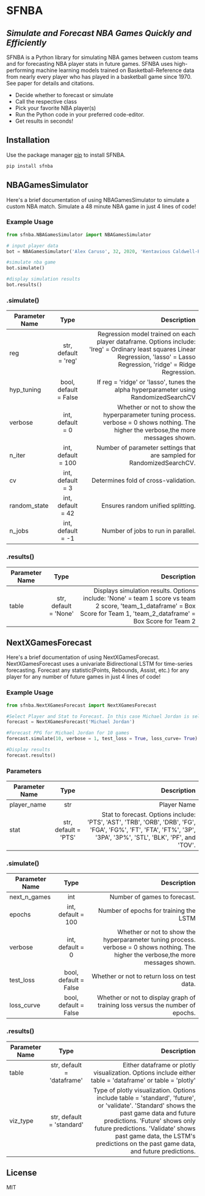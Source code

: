 # SFNBA
## _Simulate and Forecast NBA Games Quickly and Efficiently_

SFNBA is a Python library for simulating NBA games between custom teams and for forecasting NBA player stats in future games. SFNBA uses high-performing machine learning models trained on Basketball-Reference data from nearly every player who has played in a basketball game since 1970. See paper for details and citations. 

- Decide whether to forecast or simulate
- Call the respective class
- Pick your favorite NBA player(s)
- Run the Python code in your preferred code-editor. 
- Get results in seconds!


## Installation

Use the package manager [pip](https://pip.pypa.io/en/stable/) to install SFNBA.

```bash
pip install sfnba
```

## NBAGamesSimulator
Here's a brief documentation of using NBAGamesSimulator to simulate a custom NBA match. Simulate a 48 minute NBA game in just 4 lines of code!

### Example Usage
```python
from sfnba.NBAGamesSimulator import NBAGamesSimulator

# input player data
bot = NBAGamesSimulator('Alex Caruso', 32, 2020, 'Kentavious Caldwell-Pope', 36, 2020, 'Kawhi Leonard', 35, 2012, 'Kyle Kuzma', 35, 2018, 'Damian Jones', 35, 2020, 'Ben Simmons', 8, 2021,'PG', 'DeMar DeRozan', 10, 2015, 'SG', 'Danny Green', 13, 2021, 'SF', 'Karl Malone', 13, 2004, 'PF', 'Bob Lanier', 13, 1973, 'C', 'Muggsy Bogues', 8, 1989, 'PG', 'Michael Jordan', 2, 1997, 'SG', 'Stephen Curry', 32, 2017, 'James Harden', 36, 2020, 'LeBron James', 35, 2017, 'Larry Nance Jr.', 35, 2016, 'Zaid Abdul-Aziz', 35, 1971, 'Chris Paul', 8, 2020,'PG', 'Kobe Bryant', 10, 2015, 'SG', 'Joe Harris', 13, 2020, 'SF', 'Dwight Howard', 13, 2005, 'PF', 'Kevin Love', 13, 2018, 'C', 'Kyrie Irving', 8, 2021, 'PG', 'Michael Jordan', 2, 1998, 'SG')

#simulate nba game
bot.simulate()

#display simulation results
bot.results()
```

### .simulate()
| Parameter Name        | Type           | Description  |
| ------------- |:-------------:| -----:|
| reg  | str, default = 'reg' | Regression model trained on each player dataframe. Options include: 'lreg' = Ordinary least squares Linear Regression, 'lasso' = Lasso Regression, 'ridge' = Ridge Regression. |
| hyp_tuning | bool, default = False      |  If reg = 'ridge' or 'lasso', tunes the alpha hyperparameter using RandomizedSearchCV |
| verbose | int, default = 0      |   Whether or not to show the hyperparameter tuning process. verbose = 0 shows nothing. The higher the verbose,the more messages shown.|
| n_iter | int, default = 100      | Number of parameter settings that are sampled for RandomizedSearchCV.  |
| cv | int, default = 3      |    Determines fold of cross-validation. |
| random_state | int, default = 42      |    Ensures random unified splitting. |
| n_jobs | int, default = -1      |    Number of jobs to run in parallel. |

### .results()
| Parameter Name        | Type           | Description  |
| ------------- |:-------------:| -----:|
| table      | str, default = 'None' | Displays simulation results. Options include: 'None' = team 1 score vs team 2 score, 'team_1_dataframe' = Box Score for Team 1, 'team_2_dataframe' = Box Score for Team 2 |

## NextXGamesForecast
Here's a brief documentation of using NextXGamesForecast. NextXGamesForecast uses a univariate Bidirectional LSTM for time-series forecasting. Forecast any statistic(Points, Rebounds, Assist, etc.) for any player for any number of future games in just 4 lines of code!

### Example Usage
```python
from sfnba.NextXGamesForecast import NextXGamesForecast

#Select Player and Stat to Forecast. In this case Michael Jordan is selected and Points per Game is tracked.
forecast = NextXGamesForecast('Michael Jordan')

#Forecast PPG for Michael Jordan for 10 games 
forecast.simulate(10, verbose = 1, test_loss = True, loss_curve= True)

#Display results
forecast.results()
```
### Parameters
| Parameter Name        | Type           | Description  |
| ------------- |:-------------:| -----:|
| player_name      | str | Player Name |
| stat      | str, default = 'PTS'      |   Stat to forecast. Options include: 'PTS', 'AST', 'TRB', 'ORB', 'DRB', 'FG', 'FGA', 'FG%', 'FT', 'FTA', 'FT%', '3P', '3PA', '3P%', 'STL', 'BLK', 'PF', and 'TOV'. |

### .simulate()
| Parameter Name        | Type           | Description  |
| ------------- |:-------------:| -----:|
| next_n_games      | int | Number of games to forecast. |
| epochs     | int, default = 100      |   Number of epochs for training the LSTM |
| verbose     | int, default = 0      |   Whether or not to show the hyperparameter tuning process. verbose = 0 shows nothing. The higher the verbose,the more messages shown. |
| test_loss     | bool, default = False      |   Whether or not to return loss on test data. |
| loss_curve     | bool, default = False      |   Whether or not to display graph of training loss versus the number of epochs. |

### .results()
| Parameter Name        | Type           | Description  |
| ------------- |:-------------:| -----:|
| table      | str, default = 'dataframe' | Either dataframe or plotly visualization. Options include either table = 'dataframe' or table = 'plotly'|
| viz_type      | str, default = 'standard'      |  Type of plotly visualization. Options include table = 'standard', 'future', or 'validate'. 'Standard' shows the past game data and future predictions. 'Future' shows only future predictions. 'Validate' shows past game data, the LSTM's predictions on the past game data, and future predictions.|



## License
MIT

